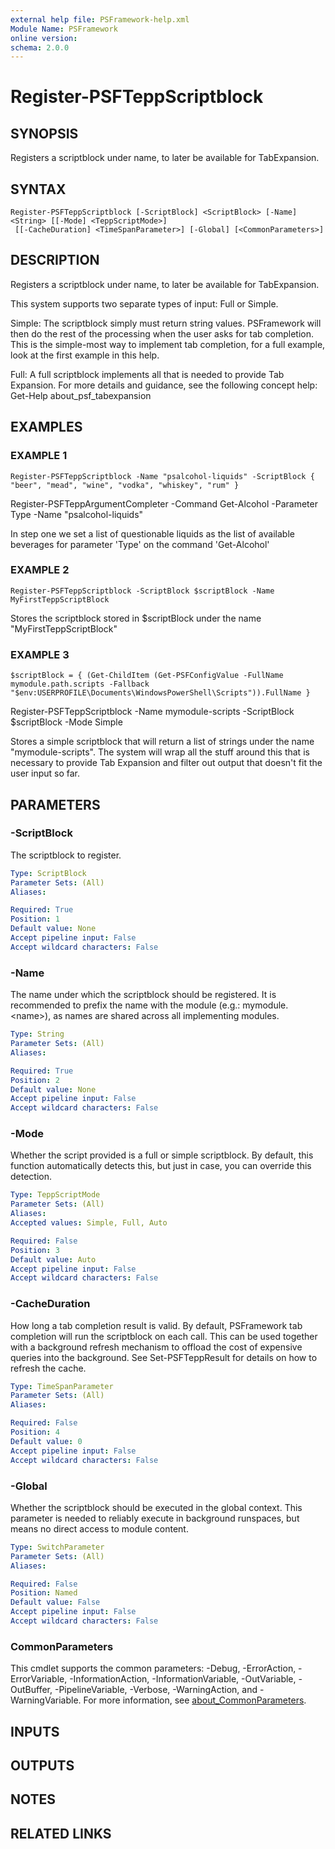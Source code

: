 ```yaml
---
external help file: PSFramework-help.xml
Module Name: PSFramework
online version:
schema: 2.0.0
---
```


# Register-PSFTeppScriptblock

## SYNOPSIS
Registers a scriptblock under name, to later be available for TabExpansion.

## SYNTAX

```
Register-PSFTeppScriptblock [-ScriptBlock] <ScriptBlock> [-Name] <String> [[-Mode] <TeppScriptMode>]
 [[-CacheDuration] <TimeSpanParameter>] [-Global] [<CommonParameters>]
```

## DESCRIPTION
Registers a scriptblock under name, to later be available for TabExpansion.

This system supports two separate types of input: Full or Simple.

Simple:
The scriptblock simply must return string values.
PSFramework will then do the rest of the processing when the user asks for tab completion.
This is the simple-most way to implement tab completion, for a full example, look at the first example in this help.

Full:
A full scriptblock implements all that is needed to provide Tab Expansion.
For more details and guidance, see the following concept help:
Get-Help about_psf_tabexpansion

## EXAMPLES

### EXAMPLE 1
```
Register-PSFTeppScriptblock -Name "psalcohol-liquids" -ScriptBlock { "beer", "mead", "wine", "vodka", "whiskey", "rum" }
```

Register-PSFTeppArgumentCompleter -Command Get-Alcohol -Parameter Type -Name "psalcohol-liquids"

In step one we set a list of questionable liquids as the list of available beverages for parameter 'Type' on the command 'Get-Alcohol'

### EXAMPLE 2
```
Register-PSFTeppScriptblock -ScriptBlock $scriptBlock -Name MyFirstTeppScriptBlock
```

Stores the scriptblock stored in $scriptBlock under the name "MyFirstTeppScriptBlock"

### EXAMPLE 3
```
$scriptBlock = { (Get-ChildItem (Get-PSFConfigValue -FullName mymodule.path.scripts -Fallback "$env:USERPROFILE\Documents\WindowsPowerShell\Scripts")).FullName }
```

Register-PSFTeppScriptblock -Name mymodule-scripts -ScriptBlock $scriptBlock -Mode Simple

Stores a simple scriptblock that will return a list of strings under the name "mymodule-scripts".
The system will wrap all the stuff around this that is necessary to provide Tab Expansion and filter out output that doesn't fit the user input so far.

## PARAMETERS

### -ScriptBlock
The scriptblock to register.

```yaml
Type: ScriptBlock
Parameter Sets: (All)
Aliases:

Required: True
Position: 1
Default value: None
Accept pipeline input: False
Accept wildcard characters: False
```

### -Name
The name under which the scriptblock should be registered.
It is recommended to prefix the name with the module (e.g.: mymodule.\<name\>), as names are shared across all implementing modules.

```yaml
Type: String
Parameter Sets: (All)
Aliases:

Required: True
Position: 2
Default value: None
Accept pipeline input: False
Accept wildcard characters: False
```

### -Mode
Whether the script provided is a full or simple scriptblock.
By default, this function automatically detects this, but just in case, you can override this detection.

```yaml
Type: TeppScriptMode
Parameter Sets: (All)
Aliases:
Accepted values: Simple, Full, Auto

Required: False
Position: 3
Default value: Auto
Accept pipeline input: False
Accept wildcard characters: False
```

### -CacheDuration
How long a tab completion result is valid.
By default, PSFramework tab completion will run the scriptblock on each call.
This can be used together with a background refresh mechanism to offload the cost of expensive queries into the background.
See Set-PSFTeppResult for details on how to refresh the cache.

```yaml
Type: TimeSpanParameter
Parameter Sets: (All)
Aliases:

Required: False
Position: 4
Default value: 0
Accept pipeline input: False
Accept wildcard characters: False
```

### -Global
Whether the scriptblock should be executed in the global context.
This parameter is needed to reliably execute in background runspaces, but means no direct access to module content.

```yaml
Type: SwitchParameter
Parameter Sets: (All)
Aliases:

Required: False
Position: Named
Default value: False
Accept pipeline input: False
Accept wildcard characters: False
```

### CommonParameters
This cmdlet supports the common parameters: -Debug, -ErrorAction, -ErrorVariable, -InformationAction, -InformationVariable, -OutVariable, -OutBuffer, -PipelineVariable, -Verbose, -WarningAction, and -WarningVariable. For more information, see [about_CommonParameters](http://go.microsoft.com/fwlink/?LinkID=113216).

## INPUTS

## OUTPUTS

## NOTES

## RELATED LINKS

